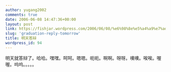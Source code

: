 ```yaml
---
author: yugang2002
comments: true
date: 2006-06-08 14:47:36+00:00
layout: post
link: https://fishjar.wordpress.com/2006/06/08/%e6%98%8e%e5%a4%a9%e7%ad%94%e8%be%a9/
slug: 'graduation-reply-tomorrow'
title: 明天答辩
wordpress_id: 94
---
```


明天就答辩了。哈哈。嘿嘿。呵呵。嗯嗯。呃呃。啊啊。呀呀。噢噢。唉唉。喔喔。呜呜。。。。。
